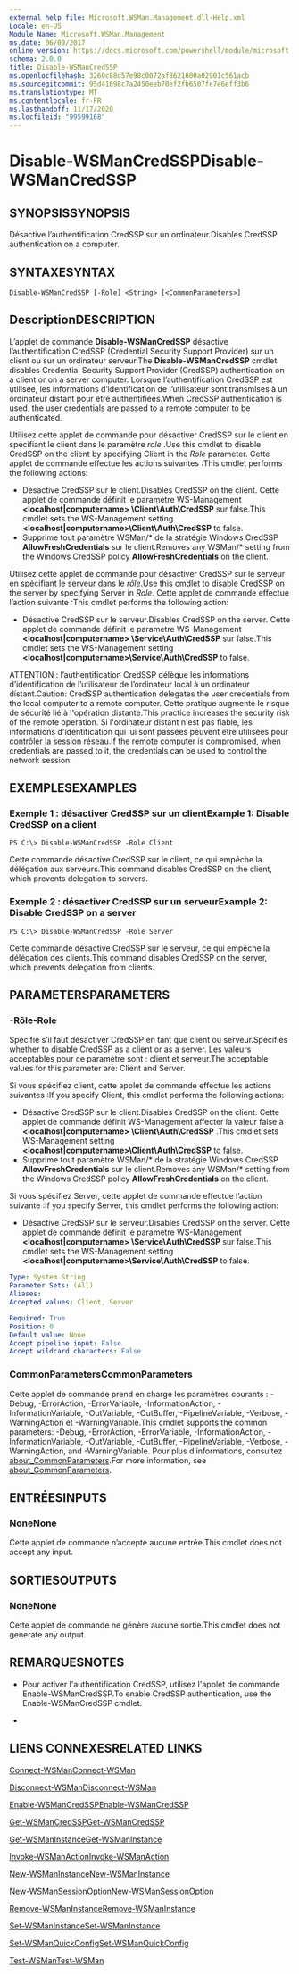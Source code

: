```yaml
---
external help file: Microsoft.WSMan.Management.dll-Help.xml
Locale: en-US
Module Name: Microsoft.WSMan.Management
ms.date: 06/09/2017
online version: https://docs.microsoft.com/powershell/module/microsoft.wsman.management/disable-wsmancredssp?view=powershell-7.2&WT.mc_id=ps-gethelp
schema: 2.0.0
title: Disable-WSManCredSSP
ms.openlocfilehash: 3260c88d57e98c0072af8621600a02901c561acb
ms.sourcegitcommit: 95d41698c7a2450eeb70ef2fb6507fe7e6eff3b6
ms.translationtype: MT
ms.contentlocale: fr-FR
ms.lasthandoff: 11/17/2020
ms.locfileid: "99599168"
---
```

# <span data-ttu-id="d4ca7-102">Disable-WSManCredSSP</span><span class="sxs-lookup"><span data-stu-id="d4ca7-102">Disable-WSManCredSSP</span></span>

## <span data-ttu-id="d4ca7-103">SYNOPSIS</span><span class="sxs-lookup"><span data-stu-id="d4ca7-103">SYNOPSIS</span></span>
<span data-ttu-id="d4ca7-104">Désactive l’authentification CredSSP sur un ordinateur.</span><span class="sxs-lookup"><span data-stu-id="d4ca7-104">Disables CredSSP authentication on a computer.</span></span>

## <span data-ttu-id="d4ca7-105">SYNTAXE</span><span class="sxs-lookup"><span data-stu-id="d4ca7-105">SYNTAX</span></span>

```
Disable-WSManCredSSP [-Role] <String> [<CommonParameters>]
```

## <span data-ttu-id="d4ca7-106">Description</span><span class="sxs-lookup"><span data-stu-id="d4ca7-106">DESCRIPTION</span></span>
<span data-ttu-id="d4ca7-107">L’applet de commande **Disable-WSManCredSSP** désactive l’authentification CredSSP (Credential Security Support Provider) sur un client ou sur un ordinateur serveur.</span><span class="sxs-lookup"><span data-stu-id="d4ca7-107">The **Disable-WSManCredSSP** cmdlet disables Credential Security Support Provider (CredSSP) authentication on a client or on a server computer.</span></span>
<span data-ttu-id="d4ca7-108">Lorsque l’authentification CredSSP est utilisée, les informations d’identification de l’utilisateur sont transmises à un ordinateur distant pour être authentifiées.</span><span class="sxs-lookup"><span data-stu-id="d4ca7-108">When CredSSP authentication is used, the user credentials are passed to a remote computer to be authenticated.</span></span>

<span data-ttu-id="d4ca7-109">Utilisez cette applet de commande pour désactiver CredSSP sur le client en spécifiant le client dans le paramètre *role* .</span><span class="sxs-lookup"><span data-stu-id="d4ca7-109">Use this cmdlet to disable CredSSP on the client by specifying Client in the *Role* parameter.</span></span>
<span data-ttu-id="d4ca7-110">Cette applet de commande effectue les actions suivantes :</span><span class="sxs-lookup"><span data-stu-id="d4ca7-110">This cmdlet performs the following actions:</span></span>

- <span data-ttu-id="d4ca7-111">Désactive CredSSP sur le client.</span><span class="sxs-lookup"><span data-stu-id="d4ca7-111">Disables CredSSP on the client.</span></span> <span data-ttu-id="d4ca7-112">Cette applet de commande définit le paramètre WS-Management **\<localhost|computername\> \Client\Auth\CredSSP** sur false.</span><span class="sxs-lookup"><span data-stu-id="d4ca7-112">This cmdlet sets the WS-Management setting **\<localhost|computername\>\Client\Auth\CredSSP** to false.</span></span>
- <span data-ttu-id="d4ca7-113">Supprime tout paramètre WSMan/\* de la stratégie Windows CredSSP **AllowFreshCredentials** sur le client.</span><span class="sxs-lookup"><span data-stu-id="d4ca7-113">Removes any WSMan/\* setting from the Windows CredSSP policy **AllowFreshCredentials** on the client.</span></span>

<span data-ttu-id="d4ca7-114">Utilisez cette applet de commande pour désactiver CredSSP sur le serveur en spécifiant le serveur dans le *rôle*.</span><span class="sxs-lookup"><span data-stu-id="d4ca7-114">Use this cmdlet to disable CredSSP on the server by specifying Server in *Role*.</span></span>
<span data-ttu-id="d4ca7-115">Cette applet de commande effectue l’action suivante :</span><span class="sxs-lookup"><span data-stu-id="d4ca7-115">This cmdlet performs the following action:</span></span>

- <span data-ttu-id="d4ca7-116">Désactive CredSSP sur le serveur.</span><span class="sxs-lookup"><span data-stu-id="d4ca7-116">Disables CredSSP on the server.</span></span> <span data-ttu-id="d4ca7-117">Cette applet de commande définit le paramètre WS-Management **\<localhost|computername\> \Service\Auth\CredSSP** sur false.</span><span class="sxs-lookup"><span data-stu-id="d4ca7-117">This cmdlet sets the WS-Management setting **\<localhost|computername\>\Service\Auth\CredSSP** to false.</span></span>

<span data-ttu-id="d4ca7-118">ATTENTION : l’authentification CredSSP délègue les informations d’identification de l’utilisateur de l’ordinateur local à un ordinateur distant.</span><span class="sxs-lookup"><span data-stu-id="d4ca7-118">Caution: CredSSP authentication delegates the user credentials from the local computer to a remote computer.</span></span>
<span data-ttu-id="d4ca7-119">Cette pratique augmente le risque de sécurité lié à l'opération distante.</span><span class="sxs-lookup"><span data-stu-id="d4ca7-119">This practice increases the security risk of the remote operation.</span></span>
<span data-ttu-id="d4ca7-120">Si l'ordinateur distant n'est pas fiable, les informations d'identification qui lui sont passées peuvent être utilisées pour contrôler la session réseau.</span><span class="sxs-lookup"><span data-stu-id="d4ca7-120">If the remote computer is compromised, when credentials are passed to it, the credentials can be used to control the network session.</span></span>

## <span data-ttu-id="d4ca7-121">EXEMPLES</span><span class="sxs-lookup"><span data-stu-id="d4ca7-121">EXAMPLES</span></span>

### <span data-ttu-id="d4ca7-122">Exemple 1 : désactiver CredSSP sur un client</span><span class="sxs-lookup"><span data-stu-id="d4ca7-122">Example 1: Disable CredSSP on a client</span></span>

```
PS C:\> Disable-WSManCredSSP -Role Client
```

<span data-ttu-id="d4ca7-123">Cette commande désactive CredSSP sur le client, ce qui empêche la délégation aux serveurs.</span><span class="sxs-lookup"><span data-stu-id="d4ca7-123">This command disables CredSSP on the client, which prevents delegation to servers.</span></span>

### <span data-ttu-id="d4ca7-124">Exemple 2 : désactiver CredSSP sur un serveur</span><span class="sxs-lookup"><span data-stu-id="d4ca7-124">Example 2: Disable CredSSP on a server</span></span>

```
PS C:\> Disable-WSManCredSSP -Role Server
```

<span data-ttu-id="d4ca7-125">Cette commande désactive CredSSP sur le serveur, ce qui empêche la délégation des clients.</span><span class="sxs-lookup"><span data-stu-id="d4ca7-125">This command disables CredSSP on the server, which prevents delegation from clients.</span></span>

## <span data-ttu-id="d4ca7-126">PARAMETERS</span><span class="sxs-lookup"><span data-stu-id="d4ca7-126">PARAMETERS</span></span>

### <span data-ttu-id="d4ca7-127">-Rôle</span><span class="sxs-lookup"><span data-stu-id="d4ca7-127">-Role</span></span>
<span data-ttu-id="d4ca7-128">Spécifie s’il faut désactiver CredSSP en tant que client ou serveur.</span><span class="sxs-lookup"><span data-stu-id="d4ca7-128">Specifies whether to disable CredSSP as a client or as a server.</span></span>
<span data-ttu-id="d4ca7-129">Les valeurs acceptables pour ce paramètre sont : client et serveur.</span><span class="sxs-lookup"><span data-stu-id="d4ca7-129">The acceptable values for this parameter are: Client and Server.</span></span>

<span data-ttu-id="d4ca7-130">Si vous spécifiez client, cette applet de commande effectue les actions suivantes :</span><span class="sxs-lookup"><span data-stu-id="d4ca7-130">If you specify Client, this cmdlet performs the following actions:</span></span>

- <span data-ttu-id="d4ca7-131">Désactive CredSSP sur le client.</span><span class="sxs-lookup"><span data-stu-id="d4ca7-131">Disables CredSSP on the client.</span></span> <span data-ttu-id="d4ca7-132">Cette applet de commande définit WS-Management affecter la valeur false à **\<localhost|computername\> \Client\Auth\CredSSP** .</span><span class="sxs-lookup"><span data-stu-id="d4ca7-132">This cmdlet sets WS-Management setting **\<localhost|computername\>\Client\Auth\CredSSP** to false.</span></span>
- <span data-ttu-id="d4ca7-133">Supprime tout paramètre WSMan/\* de la stratégie Windows CredSSP **AllowFreshCredentials** sur le client.</span><span class="sxs-lookup"><span data-stu-id="d4ca7-133">Removes any WSMan/\* setting from the Windows CredSSP policy **AllowFreshCredentials** on the client.</span></span>

<span data-ttu-id="d4ca7-134">Si vous spécifiez Server, cette applet de commande effectue l’action suivante :</span><span class="sxs-lookup"><span data-stu-id="d4ca7-134">If you specify Server, this cmdlet performs the following action:</span></span>

- <span data-ttu-id="d4ca7-135">Désactive CredSSP sur le serveur.</span><span class="sxs-lookup"><span data-stu-id="d4ca7-135">Disables CredSSP on the server.</span></span> <span data-ttu-id="d4ca7-136">Cette applet de commande définit le paramètre WS-Management **\<localhost|computername\> \Service\Auth\CredSSP** sur false.</span><span class="sxs-lookup"><span data-stu-id="d4ca7-136">This cmdlet sets the WS-Management setting **\<localhost|computername\>\Service\Auth\CredSSP** to false.</span></span>

```yaml
Type: System.String
Parameter Sets: (All)
Aliases:
Accepted values: Client, Server

Required: True
Position: 0
Default value: None
Accept pipeline input: False
Accept wildcard characters: False
```

### <span data-ttu-id="d4ca7-137">CommonParameters</span><span class="sxs-lookup"><span data-stu-id="d4ca7-137">CommonParameters</span></span>
<span data-ttu-id="d4ca7-138">Cette applet de commande prend en charge les paramètres courants : -Debug, -ErrorAction, -ErrorVariable, -InformationAction, -InformationVariable, -OutVariable, -OutBuffer, -PipelineVariable, -Verbose, -WarningAction et -WarningVariable.</span><span class="sxs-lookup"><span data-stu-id="d4ca7-138">This cmdlet supports the common parameters: -Debug, -ErrorAction, -ErrorVariable, -InformationAction, -InformationVariable, -OutVariable, -OutBuffer, -PipelineVariable, -Verbose, -WarningAction, and -WarningVariable.</span></span> <span data-ttu-id="d4ca7-139">Pour plus d’informations, consultez [about_CommonParameters](https://go.microsoft.com/fwlink/?LinkID=113216).</span><span class="sxs-lookup"><span data-stu-id="d4ca7-139">For more information, see [about_CommonParameters](https://go.microsoft.com/fwlink/?LinkID=113216).</span></span>

## <span data-ttu-id="d4ca7-140">ENTRÉES</span><span class="sxs-lookup"><span data-stu-id="d4ca7-140">INPUTS</span></span>

### <span data-ttu-id="d4ca7-141">None</span><span class="sxs-lookup"><span data-stu-id="d4ca7-141">None</span></span>
<span data-ttu-id="d4ca7-142">Cette applet de commande n’accepte aucune entrée.</span><span class="sxs-lookup"><span data-stu-id="d4ca7-142">This cmdlet does not accept any input.</span></span>

## <span data-ttu-id="d4ca7-143">SORTIES</span><span class="sxs-lookup"><span data-stu-id="d4ca7-143">OUTPUTS</span></span>

### <span data-ttu-id="d4ca7-144">None</span><span class="sxs-lookup"><span data-stu-id="d4ca7-144">None</span></span>
<span data-ttu-id="d4ca7-145">Cette applet de commande ne génère aucune sortie.</span><span class="sxs-lookup"><span data-stu-id="d4ca7-145">This cmdlet does not generate any output.</span></span>

## <span data-ttu-id="d4ca7-146">REMARQUES</span><span class="sxs-lookup"><span data-stu-id="d4ca7-146">NOTES</span></span>

* <span data-ttu-id="d4ca7-147">Pour activer l'authentification CredSSP, utilisez l'applet de commande Enable-WSManCredSSP.</span><span class="sxs-lookup"><span data-stu-id="d4ca7-147">To enable CredSSP authentication, use the Enable-WSManCredSSP cmdlet.</span></span>

*

## <span data-ttu-id="d4ca7-148">LIENS CONNEXES</span><span class="sxs-lookup"><span data-stu-id="d4ca7-148">RELATED LINKS</span></span>

[<span data-ttu-id="d4ca7-149">Connect-WSMan</span><span class="sxs-lookup"><span data-stu-id="d4ca7-149">Connect-WSMan</span></span>](Connect-WSMan.md)

[<span data-ttu-id="d4ca7-150">Disconnect-WSMan</span><span class="sxs-lookup"><span data-stu-id="d4ca7-150">Disconnect-WSMan</span></span>](Disconnect-WSMan.md)

[<span data-ttu-id="d4ca7-151">Enable-WSManCredSSP</span><span class="sxs-lookup"><span data-stu-id="d4ca7-151">Enable-WSManCredSSP</span></span>](Enable-WSManCredSSP.md)

[<span data-ttu-id="d4ca7-152">Get-WSManCredSSP</span><span class="sxs-lookup"><span data-stu-id="d4ca7-152">Get-WSManCredSSP</span></span>](Get-WSManCredSSP.md)

[<span data-ttu-id="d4ca7-153">Get-WSManInstance</span><span class="sxs-lookup"><span data-stu-id="d4ca7-153">Get-WSManInstance</span></span>](Get-WSManInstance.md)

[<span data-ttu-id="d4ca7-154">Invoke-WSManAction</span><span class="sxs-lookup"><span data-stu-id="d4ca7-154">Invoke-WSManAction</span></span>](Invoke-WSManAction.md)

[<span data-ttu-id="d4ca7-155">New-WSManInstance</span><span class="sxs-lookup"><span data-stu-id="d4ca7-155">New-WSManInstance</span></span>](New-WSManInstance.md)

[<span data-ttu-id="d4ca7-156">New-WSManSessionOption</span><span class="sxs-lookup"><span data-stu-id="d4ca7-156">New-WSManSessionOption</span></span>](New-WSManSessionOption.md)

[<span data-ttu-id="d4ca7-157">Remove-WSManInstance</span><span class="sxs-lookup"><span data-stu-id="d4ca7-157">Remove-WSManInstance</span></span>](Remove-WSManInstance.md)

[<span data-ttu-id="d4ca7-158">Set-WSManInstance</span><span class="sxs-lookup"><span data-stu-id="d4ca7-158">Set-WSManInstance</span></span>](Set-WSManInstance.md)

[<span data-ttu-id="d4ca7-159">Set-WSManQuickConfig</span><span class="sxs-lookup"><span data-stu-id="d4ca7-159">Set-WSManQuickConfig</span></span>](Set-WSManQuickConfig.md)

[<span data-ttu-id="d4ca7-160">Test-WSMan</span><span class="sxs-lookup"><span data-stu-id="d4ca7-160">Test-WSMan</span></span>](Test-WSMan.md)

